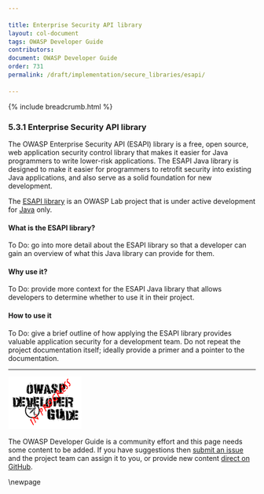 ```yaml
---

title: Enterprise Security API library
layout: col-document
tags: OWASP Developer Guide
contributors:
document: OWASP Developer Guide
order: 731
permalink: /draft/implementation/secure_libraries/esapi/

---
```


{% include breadcrumb.html %}

### 5.3.1 Enterprise Security API library

The OWASP Enterprise Security API (ESAPI) library is a free, open source, web application security control library
that makes it easier for Java programmers to write lower-risk applications.
The ESAPI Java library is designed to make it easier for programmers to retrofit security into existing Java applications,
and also serve as a solid foundation for new development.

The [ESAPI library][esapi] is an OWASP Lab project that is under active development for [Java][esapi-java] only.

#### What is the ESAPI library?

To Do: go into more detail about the ESAPI library so that a developer
can gain an overview of what this Java library can provide for them.

#### Why use it?

To Do: provide more context for the ESAPI Java library that allows developers to determine
whether to use it in their project.

#### How to use it

To Do: give a brief outline of how applying the ESAPI library provides valuable application security for a development team.
Do not repeat the project documentation itself; ideally provide a primer and a pointer to the documentation.

----

![Developer Guide](../../../assets/images/dg_wip.png "OWASP Developer Guide")

The OWASP Developer Guide is a community effort and this page needs some content to be added.
If you have suggestions then [submit an issue][issue070301] and the project team can assign it to you,
or provide new content [direct on GitHub][edit070301].

[esapi]: https://owasp.org/www-project-enterprise-security-api/
[esapi-java]: https://mvnrepository.com/artifact/org.owasp.esapi/esapi
[issue070301]: https://github.com/OWASP/www-project-developer-guide/issues/new?labels=enhancement&template=request.md&title=Update:%2007-implementation/03-secure-libraries/01-esapi
[edit070301]: https://github.com/OWASP/www-project-developer-guide/blob/main/draft/07-implementation/03-secure-libraries/01-esapi.md

\newpage
